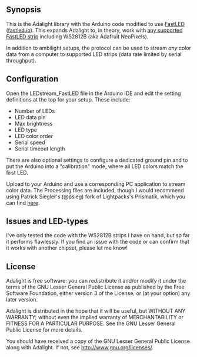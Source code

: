 ## Synopsis

This is the Adalight library with the Arduino code modified to use [FastLED](https://github.com/FastLED/FastLED) ([fastled.io](http://fastled.io)). This expands Adalight to, in theory, work with [any supported FastLED strip](https://github.com/FastLED/FastLED/wiki/Chipset-reference) including WS2812B (aka Adafruit NeoPixels).

In addition to ambilight setups, the protocol can be used to stream *any* color data from a computer to supported LED strips (data rate limited by serial throughput).


## Configuration

Open the LEDstream_FastLED file in the Arduino IDE and edit the setting definitions at the top for your setup. These include:

- Number of LEDs
- LED data pin
- Max brightness
- LED type
- LED color order
- Serial speed
- Serial timeout length

There are also optional settings to configure a dedicated ground pin and to put the Arduino into a "calibration" mode, where all LED colors match the first LED.

Upload to your Arduino and use a corresponding PC application to stream color data. The Processing files are included, though I would recommend using Patrick Siegler's (@psieg) fork of Lightpacks's Prismatik, which you can find [here](https://github.com/psieg/Lightpack).

## Issues and LED-types

I've only tested the code with the WS2812B strips I have on hand, but so far it performs flawlessly. If you find an issue with the code or can confirm that it works with another chipset, please let me know!

## License

Adalight is free software: you can redistribute it and/or modify
it under the terms of the GNU Lesser General Public License as
published by the Free Software Foundation, either version 3 of
the License, or (at your option) any later version.

Adalight is distributed in the hope that it will be useful,
but WITHOUT ANY WARRANTY; without even the implied warranty of
MERCHANTABILITY or FITNESS FOR A PARTICULAR PURPOSE.  See the
GNU Lesser General Public License for more details.

You should have received a copy of the GNU Lesser General Public
License along with Adalight.  If not, see <http://www.gnu.org/licenses/>.
